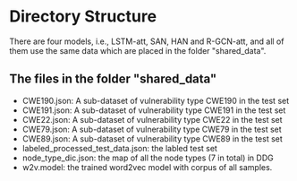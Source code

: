 # Directory Structure
There are four models, i.e., LSTM-att, SAN, HAN and R-GCN-att, and all of them use the same data which are placed in the folder "shared_data".
## The files in the folder "shared_data"
   * CWE190.json: A sub-dataset of vulnerability type CWE190 in the test set
   * CWE191.json: A sub-dataset of vulnerability type CWE191 in the test set
   * CWE22.json: A sub-dataset of vulnerability type CWE22 in the test set
   * CWE79.json: A sub-dataset of vulnerability type CWE79 in the test set
   * CWE89.json: A sub-dataset of vulnerability type CWE89 in the test set
   * labeled_processed_test_data.json: the labled test set
   * node_type_dic.json: the map of all the node types (7 in total) in DDG
   * w2v.model: the trained word2vec model with corpus of all samples.
